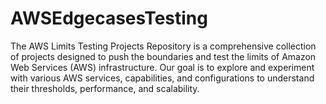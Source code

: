# AWSEdgecasesTesting
The AWS Limits Testing Projects Repository is a comprehensive collection of projects designed to push the boundaries and test the limits of Amazon Web Services (AWS) infrastructure. Our goal is to explore and experiment with various AWS services, capabilities, and configurations to understand their thresholds, performance, and scalability.
